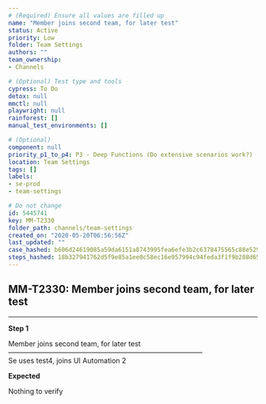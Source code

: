 ```yaml
---
# (Required) Ensure all values are filled up
name: "Member joins second team, for later test"
status: Active
priority: Low
folder: Team Settings
authors: ""
team_ownership: 
- Channels

# (Optional) Test type and tools
cypress: To Do
detox: null
mmctl: null
playwright: null
rainforest: []
manual_test_environments: []

# (Optional)
component: null
priority_p1_to_p4: P3 - Deep Functions (Do extensive scenarios work?)
location: Team Settings
tags: []
labels: 
- se-prod
- team-settings

# Do not change
id: 5445741
key: MM-T2330
folder_path: channels/team-settings
created_on: "2020-05-20T06:56:56Z"
last_updated: ""
case_hashed: b606d24619085a59da6151a8743995fea6efe3b2c6378475565c88e52943210b3ab81525cf4c3bfa654fd25607c45d35
steps_hashed: 18b327941762d5f9e85a1ee0c58ec16e957994c94feda3f1f9b288d65552473f33a2c116fe04e2b8585c055e1083356f
---
```


## MM-T2330: Member joins second team, for later test

---

**Step 1**

Member joins second team, for later test\
————————————————————————————\
Se uses test4, joins UI Automation 2

**Expected**

Nothing to verify
